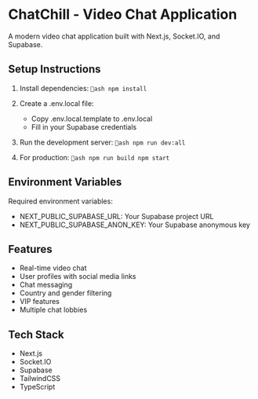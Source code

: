 ﻿# ChatChill - Video Chat Application

A modern video chat application built with Next.js, Socket.IO, and Supabase.

## Setup Instructions

1. Install dependencies:
   `ash
   npm install
   `

2. Create a .env.local file:
   - Copy .env.local.template to .env.local
   - Fill in your Supabase credentials

3. Run the development server:
   `ash
   npm run dev:all
   `

4. For production:
   `ash
   npm run build
   npm start
   `

## Environment Variables

Required environment variables:
- NEXT_PUBLIC_SUPABASE_URL: Your Supabase project URL
- NEXT_PUBLIC_SUPABASE_ANON_KEY: Your Supabase anonymous key

## Features

- Real-time video chat
- User profiles with social media links
- Chat messaging
- Country and gender filtering
- VIP features
- Multiple chat lobbies

## Tech Stack

- Next.js
- Socket.IO
- Supabase
- TailwindCSS
- TypeScript
